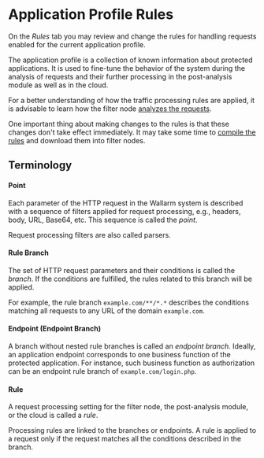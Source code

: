 [link-request-processing]:      request-processing.md
[link-rules-compiling]:         compiling.md


# Application Profile Rules

On the *Rules* tab you may review and change the rules for handling requests enabled for the current application profile.

The application profile is a collection of known information about protected applications. It is used to fine-tune the behavior of the system during the analysis of requests and their further processing in the post-analysis module as well as in the cloud.

For a better understanding of how the traffic processing rules are applied, it is advisable to learn how the filter node [analyzes the requests][link-request-processing].

One important thing about making changes to the rules is that these changes don't take effect immediately. It may take some time to [compile the rules][link-rules-compiling] and download them into filter nodes.

## Terminology

#### Point

Each parameter of the HTTP request in the Wallarm system is described with a sequence of filters applied for request processing, e.g., headers, body, URL, Base64, etc. This sequence is called the *point*.

Request processing filters are also called parsers.


#### Rule Branch

The set of HTTP request parameters and their conditions is called the *branch*. If the conditions are fulfilled, the rules related to this branch will be applied.

For example, the rule branch `example.com/**/*.*` describes the conditions matching all requests to any URL of the domain `example.com`.


#### Endpoint (Endpoint Branch)
A branch without nested rule branches is called an *endpoint branch*. Ideally, an application endpoint corresponds to one business function of the protected application. For instance, such business function as authorization can be an endpoint rule branch of `example.com/login.php`.


#### Rule
A request processing setting for the filter node, the post-analysis module, or the cloud is called a *rule*.

Processing rules are linked to the branches or endpoints. A rule is applied to a request only if the request matches all the conditions described in the branch.
